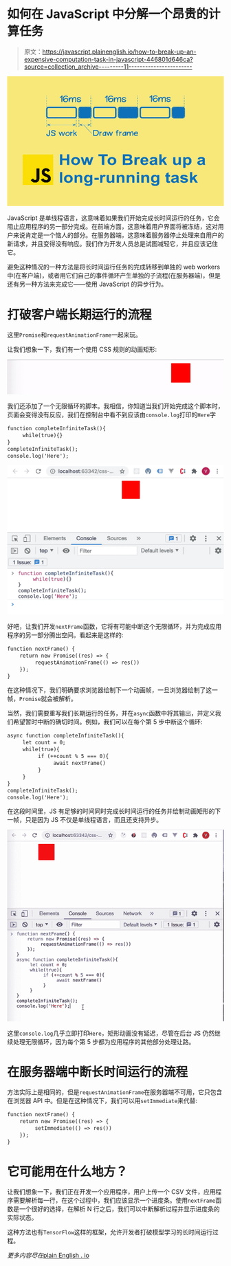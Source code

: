# 如何在 JavaScript 中分解一个昂贵的计算任务

> 原文：<https://javascript.plainenglish.io/how-to-break-up-an-expensive-computation-task-in-javascript-446801d646ca?source=collection_archive---------11----------------------->

![](img/4c4de5c80887e5a69ddce6417c12265f.png)

JavaScript 是单线程语言，这意味着如果我们开始完成长时间运行的任务，它会阻止应用程序的另一部分完成。在前端方面，这意味着用户界面将被冻结，这对用户来说肯定是一个恼人的部分。在服务器端，这意味着服务器停止处理来自用户的新请求，并且变得没有响应。我们作为开发人员总是试图减轻它，并且应该记住它。

避免这种情况的一种方法是将长时间运行任务的完成转移到单独的 web workers 中(在客户端)，或者用它们自己的事件循环产生单独的子流程(在服务器端)，但是还有另一种方法来完成它——使用 JavaScript 的异步行为。

# 打破客户端长期运行的流程

这里`Promise`和`requestAnimationFrame`一起来玩。

让我们想象一下，我们有一个使用 CSS 规则的动画矩形:

![](img/55119d7ea7588cc4b7d85fc2c4c67a27.png)

我们还添加了一个无限循环的脚本。我相信，你知道当我们开始完成这个脚本时，页面会变得没有反应，我们在控制台中看不到应该由`console.log`打印的`Here`字

```
function completeInfiniteTask(){
     while(true){}
}
completeInfiniteTask();
console.log('Here');
```

![](img/196116cda692a493498a75b190fb1c1c.png)

好吧，让我们开发`nextFrame`函数，它将有可能中断这个无限循环，并为完成应用程序的另一部分腾出空间。看起来是这样的:

```
function nextFrame() {
    return new Promise((res) => {
         requestAnimationFrame(() => res())
    });
}
```

在这种情况下，我们明确要求浏览器绘制下一个动画帧，一旦浏览器绘制了这一帧，`Promise`就会被解析。

当然，我们需要重写我们长期运行的任务，并在`async`函数中将其输出，并定义我们希望暂时中断的确切时间。例如，我们可以在每个第 5 步中断这个循环:

```
async function completeInfiniteTask(){
     let count = 0;
     while(true){
          if (++count % 5 === 0){
               await nextFrame()
          }
     }
}
completeInfiniteTask();
console.log('Here');
```

在这段时间里，JS 有足够的时间同时完成长时间运行的任务并绘制动画矩形的下一帧，只是因为 JS 不仅是单线程语言，而且还支持异步。

![](img/7a2f9ea65198f547fc7ebdae9df919fc.png)

这里`console.log`几乎立即打印`Here`，矩形动画没有延迟，尽管在后台 JS 仍然继续处理无限循环，因为每个第 5 步都为应用程序的其他部分处理让路。

# 在服务器端中断长时间运行的流程

方法实际上是相同的，但是`requestAnimationFrame`在服务器端不可用，它只包含在浏览器 API 中。但是在这种情况下，我们可以用`setImmediate`来代替:

```
function nextFrame() {
    return new Promise((res) => {
         setImmediate(() => res())
    });
}
```

# 它可能用在什么地方？

让我们想象一下，我们正在开发一个应用程序，用户上传一个 CSV 文件，应用程序需要解析每一行，在这个过程中，我们应该显示一个进度条。使用`nextFrame`函数是一个很好的选择，在解析 N 行之后，我们可以中断解析过程并显示进度条的实际状态。

这种方法也有`TensorFlow`这样的框架，允许开发者打破模型学习的长时间运行过程。

*更多内容尽在*[plain English . io](http://plainenglish.io/)